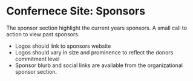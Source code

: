 # Confernece Site: Sponsors

The sponsor section highlight the current years sponsors. A small call to action to view past sponsors. 

* Logos should link to sponsors website
* Logos should vary in size and prominence to reflect the donors commitment level
* Sponsor blurb and social links are available from the organizational sponsor section. 

